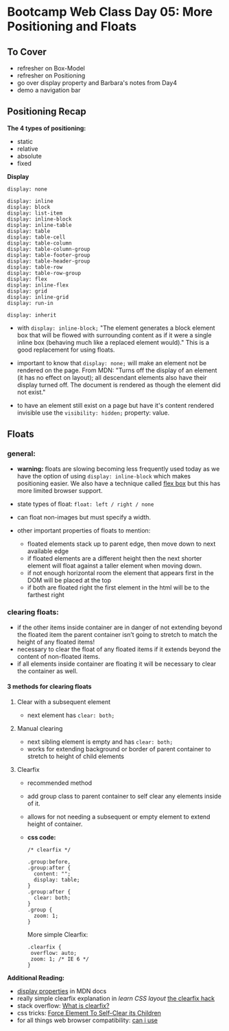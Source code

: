 Bootcamp Web Class Day 05: More Positioning and Floats
=======
## To Cover

- refresher on Box-Model
- refresher on Positioning
- go over display property and Barbara's notes from Day4
- demo a navigation bar

## Positioning Recap
__The 4 types of positioning:__

- static
- relative
- absolute
- fixed

__Display__

```
display: none

display: inline
display: block
display: list-item
display: inline-block
display: inline-table
display: table
display: table-cell
display: table-column
display: table-column-group
display: table-footer-group
display: table-header-group
display: table-row
display: table-row-group
display: flex
display: inline-flex
display: grid
display: inline-grid
display: run-in

display: inherit
```

- with `display: inline-block;` "The element generates a block element box that will be flowed with surrounding content as if it were a single inline box (behaving much like a replaced element would)." This is a good replacement for using floats.

- important to know that `display: none;` will make an element not be rendered on the page. From MDN: 
  "Turns off the display of an element (it has no effect on layout); all descendant elements also have their display turned off. The document is rendered as though the element did not exist."
  
- to have an element still exist on a page but have it's content rendered invisible use the `visibility: hidden;` property: value.


## Floats

### general:
- __warning:__ floats are slowing becoming less frequently used today as we have the option of using `display: inline-block` which makes positioning easier. We also have a technique called [flex box](https://developer.mozilla.org/en-US/docs/Web/Guide/CSS/Flexible_boxes) but this has more limited browser support.

- state types of float: `float: left / right / none`
- can float non-images but must specify a width.
- other important properties of floats to mention:
  - floated elements stack up to parent edge, then move down to next available edge
  - if floated elements are a different height then the next shorter element will float against a taller element when moving down.
  - if not enough horizontal room the element that appears first in the DOM will be placed at the top
  - if both are floated right the first element in the html will be to the farthest right

### clearing floats:
  - if the other items inside container are in danger of not extending beyond the floated item the parent container isn’t going to stretch to match the height of any floated items!
  - necessary to clear the float of any floated items if it extends beyond the content of non-floated items.
  - if all elements inside container are floating it will be necessary to clear the container as well.

#### 3 methods for clearing floats
1. Clear with a subsequent element
   - next element has `clear: both;`

2. Manual clearing
   - next sibling element is empty and has `clear: both;`
   - works for extending background or border of parent container to stretch to height of child elements

3. Clearfix
   - recommended method
   - add group class to parent container to self clear any elements inside of it.
   - allows for not needing a subsequent or empty element to extend height of container.
   - __css code:__

      ```
      /* clearfix */
        
      .group:before,
      .group:after {
        content: "";
        display: table;
      }
      .group:after {
        clear: both;
      }
      .group {
        zoom: 1;
      }
      ```
      More simple Clearfix:
 
		```
		.clearfix {
		 overflow: auto;
		 zoom: 1; /* IE 6 */
		}
		```

__Additional Reading:__

- [display properties](https://developer.mozilla.org/en-US/docs/Web/CSS/display) in MDN docs
- really simple clearfix explanation in _learn CSS layout_ [the clearfix hack](http://learnlayout.com/clearfix.html)
- stack overflow: [What is clearfix?](http://stackoverflow.com/questions/8554043/what-is-clearfix) 
- css tricks: [Force Element To Self-Clear its Children](http://css-tricks.com/snippets/css/clear-fix/)
- for all things web browser compatibility: [can i use](http://caniuse.com/)